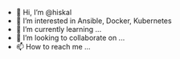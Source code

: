 - 👋 Hi, I’m @hiskal
- 👀 I’m interested in Ansible, Docker, Kubernetes
- 🌱 I’m currently learning ...
- 💞️ I’m looking to collaborate on ...
- 📫 How to reach me ...

<!---
hiskal/hiskal is a ✨ special ✨ repository because its `README.md` (this file) appears on your GitHub profile.
You can click the Preview link to take a look at your changes.
--->
